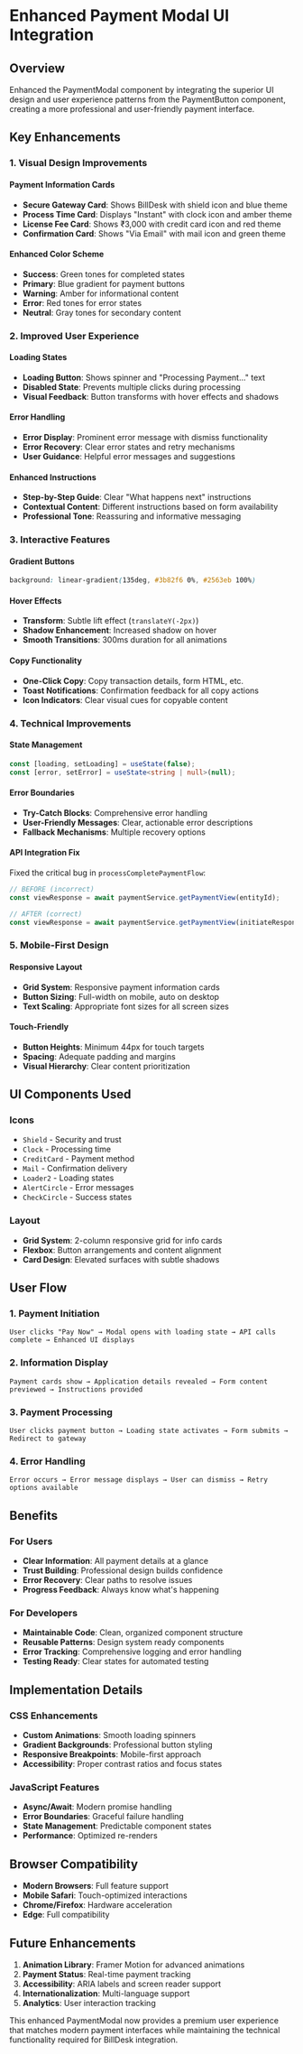 # Enhanced Payment Modal UI Integration

## Overview
Enhanced the PaymentModal component by integrating the superior UI design and user experience patterns from the PaymentButton component, creating a more professional and user-friendly payment interface.

## Key Enhancements

### 1. Visual Design Improvements

#### Payment Information Cards
- **Secure Gateway Card**: Shows BillDesk with shield icon and blue theme
- **Process Time Card**: Displays "Instant" with clock icon and amber theme  
- **License Fee Card**: Shows ₹3,000 with credit card icon and red theme
- **Confirmation Card**: Shows "Via Email" with mail icon and green theme

#### Enhanced Color Scheme
- **Success**: Green tones for completed states
- **Primary**: Blue gradient for payment buttons
- **Warning**: Amber for informational content
- **Error**: Red tones for error states
- **Neutral**: Gray tones for secondary content

### 2. Improved User Experience

#### Loading States
- **Loading Button**: Shows spinner and "Processing Payment..." text
- **Disabled State**: Prevents multiple clicks during processing
- **Visual Feedback**: Button transforms with hover effects and shadows

#### Error Handling
- **Error Display**: Prominent error message with dismiss functionality
- **Error Recovery**: Clear error states and retry mechanisms
- **User Guidance**: Helpful error messages and suggestions

#### Enhanced Instructions
- **Step-by-Step Guide**: Clear "What happens next" instructions
- **Contextual Content**: Different instructions based on form availability
- **Professional Tone**: Reassuring and informative messaging

### 3. Interactive Features

#### Gradient Buttons
```css
background: linear-gradient(135deg, #3b82f6 0%, #2563eb 100%)
```

#### Hover Effects
- **Transform**: Subtle lift effect (`translateY(-2px)`)
- **Shadow Enhancement**: Increased shadow on hover
- **Smooth Transitions**: 300ms duration for all animations

#### Copy Functionality
- **One-Click Copy**: Copy transaction details, form HTML, etc.
- **Toast Notifications**: Confirmation feedback for all copy actions
- **Icon Indicators**: Clear visual cues for copyable content

### 4. Technical Improvements

#### State Management
```typescript
const [loading, setLoading] = useState(false);
const [error, setError] = useState<string | null>(null);
```

#### Error Boundaries
- **Try-Catch Blocks**: Comprehensive error handling
- **User-Friendly Messages**: Clear, actionable error descriptions
- **Fallback Mechanisms**: Multiple recovery options

#### API Integration Fix
Fixed the critical bug in `processCompletePaymentFlow`:
```typescript
// BEFORE (incorrect)
const viewResponse = await paymentService.getPaymentView(entityId);

// AFTER (correct)
const viewResponse = await paymentService.getPaymentView(initiateResponse.txnEntityId);
```

### 5. Mobile-First Design

#### Responsive Layout
- **Grid System**: Responsive payment information cards
- **Button Sizing**: Full-width on mobile, auto on desktop
- **Text Scaling**: Appropriate font sizes for all screen sizes

#### Touch-Friendly
- **Button Heights**: Minimum 44px for touch targets
- **Spacing**: Adequate padding and margins
- **Visual Hierarchy**: Clear content prioritization

## UI Components Used

### Icons
- `Shield` - Security and trust
- `Clock` - Processing time
- `CreditCard` - Payment method
- `Mail` - Confirmation delivery
- `Loader2` - Loading states
- `AlertCircle` - Error messages
- `CheckCircle` - Success states

### Layout
- **Grid System**: 2-column responsive grid for info cards
- **Flexbox**: Button arrangements and content alignment
- **Card Design**: Elevated surfaces with subtle shadows

## User Flow

### 1. Payment Initiation
```
User clicks "Pay Now" → Modal opens with loading state → API calls complete → Enhanced UI displays
```

### 2. Information Display
```
Payment cards show → Application details revealed → Form content previewed → Instructions provided
```

### 3. Payment Processing
```
User clicks payment button → Loading state activates → Form submits → Redirect to gateway
```

### 4. Error Handling
```
Error occurs → Error message displays → User can dismiss → Retry options available
```

## Benefits

### For Users
- **Clear Information**: All payment details at a glance
- **Trust Building**: Professional design builds confidence
- **Error Recovery**: Clear paths to resolve issues
- **Progress Feedback**: Always know what's happening

### For Developers
- **Maintainable Code**: Clean, organized component structure
- **Reusable Patterns**: Design system ready components
- **Error Tracking**: Comprehensive logging and error handling
- **Testing Ready**: Clear states for automated testing

## Implementation Details

### CSS Enhancements
- **Custom Animations**: Smooth loading spinners
- **Gradient Backgrounds**: Professional button styling
- **Responsive Breakpoints**: Mobile-first approach
- **Accessibility**: Proper contrast ratios and focus states

### JavaScript Features
- **Async/Await**: Modern promise handling
- **Error Boundaries**: Graceful failure handling
- **State Management**: Predictable component states
- **Performance**: Optimized re-renders

## Browser Compatibility

- **Modern Browsers**: Full feature support
- **Mobile Safari**: Touch-optimized interactions
- **Chrome/Firefox**: Hardware acceleration
- **Edge**: Full compatibility

## Future Enhancements

1. **Animation Library**: Framer Motion for advanced animations
2. **Payment Status**: Real-time payment tracking
3. **Accessibility**: ARIA labels and screen reader support
4. **Internationalization**: Multi-language support
5. **Analytics**: User interaction tracking

This enhanced PaymentModal now provides a premium user experience that matches modern payment interfaces while maintaining the technical functionality required for BillDesk integration.